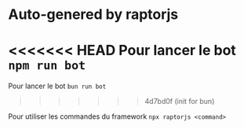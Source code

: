 # Auto-genered by raptorjs 

<<<<<<< HEAD
Pour lancer le bot `npm run bot`
=======
Pour lancer le bot `bun run bot`
>>>>>>> 4d7bd0f (init for bun)

Pour utiliser les commandes du framework `npx raptorjs <command>`
